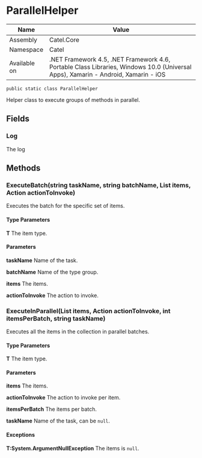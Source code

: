 

# ParallelHelper

Name|Value
---|---
Assembly|Catel.Core
Namespace|Catel
Available on|.NET Framework 4.5, .NET Framework 4.6, Portable Class Libraries, Windows 10.0 (Universal Apps), Xamarin - Android, Xamarin - iOS

```
public static class ParallelHelper
```

Helper class to execute groups of methods in parallel.



## Fields

### Log

The log



## Methods

### ExecuteBatch<T>(string taskName, string batchName, List<T> items, Action<T> actionToInvoke)

Executes the batch for the specific set of items.

#### Type Parameters

**T**
The item type.

#### Parameters

**taskName**
Name of the task.

**batchName**
Name of the type group.

**items**
The items.

**actionToInvoke**
The action to invoke.



### ExecuteInParallel<T>(List<T> items, Action<T> actionToInvoke, int itemsPerBatch, string taskName)

Executes all the items in the collection in parallel batches.

#### Type Parameters

**T**
The item type.

#### Parameters

**items**
The items.

**actionToInvoke**
The action to invoke per item.

**itemsPerBatch**
The items per batch.

**taskName**
Name of the task, can be ```null```.

#### Exceptions

**T:System.ArgumentNullException**
The items is ```null```.



